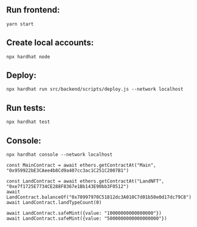 ## Run frontend:

```
yarn start
```

## Create local accounts:

```
npx hardhat node
```

## Deploy:

```
npx hardhat run src/backend/scripts/deploy.js --network localhost
```

## Run tests:

```
npx hardhat test
```

## Console:

```
npx hardhat console --network localhost

const MainContract = await ethers.getContractAt("Main", "0x959922bE3CAee4b8Cd9a407cc3ac1C251C2007B1")

const LandContract = await ethers.getContractAt("LandNFT", "0xe7f1725E7734CE288F8367e1Bb143E90bb3F0512")
await LandContract.balanceOf("0x70997970C51812dc3A010C7d01b50e0d17dc79C8")
await LandContract.landTypeCount(0)

await LandContract.safeMint({value: "10000000000000000"})
await LandContract.safeMint({value: "5000000000000000000"})

```